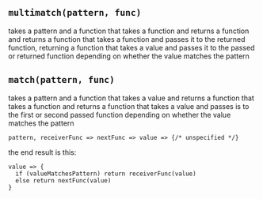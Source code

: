 ## `multimatch(pattern, func)`

takes a pattern and a function that takes a function and returns a function and
returns a function that takes a function and passes it to the returned function,
returning a function that takes a value and passes it to the passed or returned
function depending on whether the value matches the pattern

## `match(pattern, func)`

takes a pattern and a function that takes a value and returns a function that
takes a function and returns a function that takes a value and passes is to the
first or second passed function depending on whether the value matches the
pattern

```
pattern, receiverFunc => nextFunc => value => {/* unspecified */}
```

the end result is this:

```
value => {
  if (valueMatchesPattern) return receiverFunc(value)
  else return nextFunc(value)
}
```
